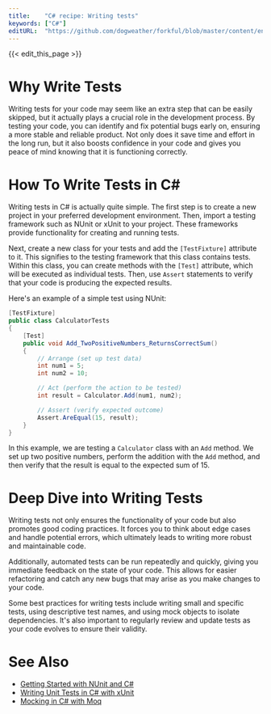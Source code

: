 ```yaml
---
title:    "C# recipe: Writing tests"
keywords: ["C#"]
editURL:  "https://github.com/dogweather/forkful/blob/master/content/en/c-sharp/writing-tests.md"
---
```


{{< edit_this_page >}}

# Why Write Tests

Writing tests for your code may seem like an extra step that can be easily skipped, but it actually plays a crucial role in the development process. By testing your code, you can identify and fix potential bugs early on, ensuring a more stable and reliable product. Not only does it save time and effort in the long run, but it also boosts confidence in your code and gives you peace of mind knowing that it is functioning correctly.

# How To Write Tests in C#

Writing tests in C# is actually quite simple. The first step is to create a new project in your preferred development environment. Then, import a testing framework such as NUnit or xUnit to your project. These frameworks provide functionality for creating and running tests.

Next, create a new class for your tests and add the `[TestFixture]` attribute to it. This signifies to the testing framework that this class contains tests. Within this class, you can create methods with the `[Test]` attribute, which will be executed as individual tests. Then, use `Assert` statements to verify that your code is producing the expected results.

Here's an example of a simple test using NUnit:

```C#
[TestFixture]
public class CalculatorTests
{
    [Test]
    public void Add_TwoPositiveNumbers_ReturnsCorrectSum()
    {
        // Arrange (set up test data)
        int num1 = 5;
        int num2 = 10;

        // Act (perform the action to be tested)
        int result = Calculator.Add(num1, num2);

        // Assert (verify expected outcome)
        Assert.AreEqual(15, result);
    }
}
```

In this example, we are testing a `Calculator` class with an `Add` method. We set up two positive numbers, perform the addition with the `Add` method, and then verify that the result is equal to the expected sum of 15.

# Deep Dive into Writing Tests

Writing tests not only ensures the functionality of your code but also promotes good coding practices. It forces you to think about edge cases and handle potential errors, which ultimately leads to writing more robust and maintainable code.

Additionally, automated tests can be run repeatedly and quickly, giving you immediate feedback on the state of your code. This allows for easier refactoring and catch any new bugs that may arise as you make changes to your code.

Some best practices for writing tests include writing small and specific tests, using descriptive test names, and using mock objects to isolate dependencies. It's also important to regularly review and update tests as your code evolves to ensure their validity.

# See Also

- [Getting Started with NUnit and C#](https://docs.microsoft.com/en-us/dotnet/core/testing/unit-testing-with-nunit)
- [Writing Unit Tests in C# with xUnit](https://medium.com/@marcindziekuje/writing-unit-tests-in-c-with-xunit-213f078c6259)
- [Mocking in C# with Moq](https://www.pluralsight.com/guides/mocking-c-sharp-with-moq)